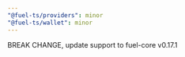 ```yaml
---
"@fuel-ts/providers": minor
"@fuel-ts/wallet": minor
---
```


BREAK CHANGE, update support to fuel-core v0.17.1
